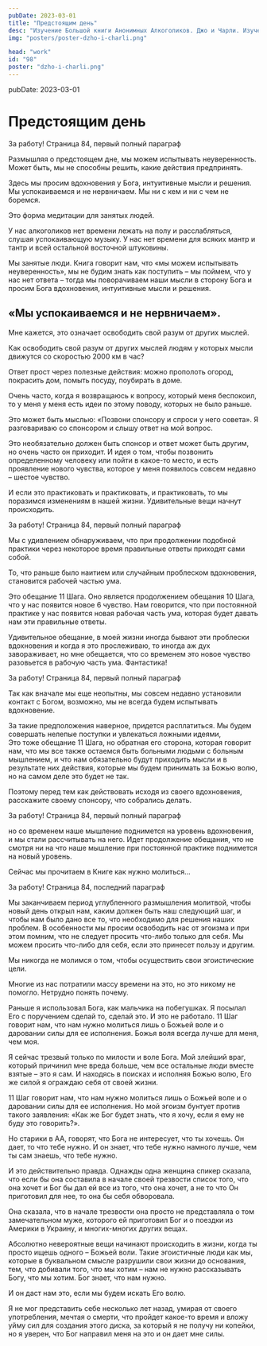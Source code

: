 ```yaml
---
pubDate: 2023-03-01
title: "Предстоящим день"
desc: "Изучение Большой книги Анонимных Алкоголиков. Джо и Чарли. Изучение БК. (097)"
img: "posters/poster-dzho-i-charli.png"

head: "work"
id: "98"
poster: "dzho-i-charli.png"
---
```


pubDate: 2023-03-01

# Предстоящим день

За работу! Страница 84, первый полный параграф

Размышляя о предстоящем дне, мы можем испытывать неуверенность. Может быть, мы не способны решить, какие действия предпринять.

Здесь мы просим вдохновения у Бога, интуитивные мысли и решения. Мы успокаиваемся и не нервничаем. Мы ни с кем и ни с чем не боремся.

Это форма медитации для занятых людей.

У нас алкоголиков нет времени лежать на полу и расслабляться, слушая успокаивающую музыку. У нас нет времени для всяких мантр и тантр и всей остальной восточной штуковины.

Мы занятые люди. Книга говорит нам, что «мы можем испытывать неуверенность», мы не будим знать как поступить – мы поймем, что у нас нет ответа – тогда мы поворачиваем наши мысли в сторону Бога и просим Бога вдохновения, интуитивные мысли и решения.

## «Мы успокаиваемся и не нервничаем».

Мне кажется, это означает освободить свой разум от других мыслей.

Как освободить свой разум от других мыслей людям у которых мысли движутся со скоростью 2000 км в час?

Ответ прост через полезные действия: можно прополоть огород, покрасить дом, помыть посуду, поубирать в доме.

Очень часто, когда я возвращаюсь к вопросу, который меня беспокоил, то у меня у меня есть идеи по этому поводу, которых не было раньше.

Это может быть мыслью: «Позвони спонсору и спроси у него совета». Я разговариваю со спонсором и слышу ответ на мой вопрос.

Это необязательно должен быть спонсор и ответ может быть другим, но очень часто он приходит. И идея о том, чтобы позвонить определенному человеку или пойти в какое-то место, и есть проявление нового чувства, которое у меня появилось совсем недавно – шестое чувство.

И если это практиковать и практиковать, и практиковать, то мы поразимся изменениям в нашей жизни. Удивительные вещи начнут происходить.

За работу! Страница 84, первый полный параграф

Мы с удивлением обнаруживаем, что при продолжении подобной практики через некоторое время правильные ответы приходят сами собой.

То, что раньше было наитием или случайным проблеском вдохновения, становится рабочей частью ума.

Это обещание 11 Шага. Оно является продолжением обещания 10 Шага, что у нас появится новое 6 чувство. Нам говорится, что при постоянной практике у нас появится новая рабочая часть ума, которая будет давать нам эти правильные ответы.

Удивительное обещание, в моей жизни иногда бывают эти проблески вдохновения и когда я это прослеживаю, то иногда аж дух завораживает, но мне обещается, что со временем это новое чувство разовьется в рабочую часть ума. Фантастика!

За работу! Страница 84, первый полный параграф

Так как вначале мы еще неопытны, мы совсем недавно установили контакт с Богом, возможно, мы не всегда будем испытывать вдохновение.

За такие предположения наверное, придется расплатиться. Мы будем совершать нелепые поступки и увлекаться ложными идеями, <br>
Это тоже обещание 11 Шага, но обратная его сторона, которая говорит нам, что мы все также остаемся быть больными людьми с больным мышлением, и что нам обязательно будут приходить мысли и в результате них действия, которые мы будем принимать за Божью волю, но на самом деле это будет не так.

Поэтому перед тем как действовать исходя из своего вдохновения, расскажите своему спонсору, что собрались делать.

За работу! Страница 84, первый полный параграф

но со временем наше мышление поднимется на уровень вдохновения, и мы стали рассчитывать на него.
Идет продолжение обещания, что не смотря ни на что наше мышление при постоянной практике поднимется на новый уровень.

Сейчас мы прочитаем в Книге как нужно молиться…

За работу! Страница 84, последний параграф

Мы заканчиваем период углубленного размышления молитвой, чтобы новый день открыл нам, каким должен быть наш следующий шаг, и чтобы нам было дано все то, что необходимо для решения наших проблем. В особенности мы просим освободить нас от эгоизма и при этом помним, что не следует просить что-либо только для себя. Мы можем просить что-либо для себя, если это принесет пользу и другим.

Мы никогда не молимся о том, чтобы осуществить свои эгоистические цели.

Многие из нас потратили массу времени на это, но это никому не помогло. Нетрудно понять почему.

Раньше я использовал Бога, как мальчика на побегушках. Я посылал Его с поручением сделай то, сделай это. И это не работало. 11 Шаг говорит нам, что нам нужно молиться лишь о Божьей воле и о даровании силы для ее исполнения. Божья воля всегда лучше для меня, чем моя.

Я сейчас трезвый только по милости и воле Бога. Мой злейший враг, который причинил мне вреда больше, чем все остальные люди вместе взятые – это я сам. И находясь в поисках и исполняя Божью волю, Его же силой я ограждаю себя от своей жизни.

11 Шаг говорит нам, что нам нужно молиться лишь о Божьей воле и о даровании силы для ее исполнения. Но мой эгоизм бунтует против такого заявления: «Как же Бог будет знать, что я хочу, если я ему не буду это говорить?».

Но старики в АА, говорят, что Бога не интересует, что ты хочешь. Он дает, то что тебе нужно. И он знает, что тебе нужно намного лучше, чем ты сам знаешь, что тебе нужно.

И это действительно правда. Однажды одна женщина спикер сказала, что если бы она составила в начале своей трезвости список того, что она хочет и Бог бы дал ей все из того, что она хочет, а не то что Он приготовил для нее, то она бы себя обворовала.

Она сказала, что в начале трезвости она просто не представляла о том замечательном муже, которого ей приготовил Бог и о поездки из Америки в Украину, и многих-многих других вещах.

Абсолютно невероятные вещи начинают происходить в жизни, когда ты просто ищешь одного – Божьей воли. Такие эгоистичные люди как мы, которые в буквальном смысле разрушили свои жизни до основания, тем, что добивали того, что мы хотим – нам не нужно рассказывать Богу, что мы хотим. Бог знает, что нам нужно.

И он даст нам это, если мы будем искать Его волю.

Я не мог представить себе несколько лет назад, умирая от своего употребления, мечтая о смерти, что пройдет какое-то время и вложу уйму сил для создания этого диска, за который я не получу ни копейки, но я уверен, что Бог направил меня на это и он дает мне силы.
